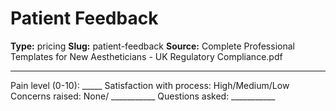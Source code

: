 # Patient Feedback

**Type:** pricing
**Slug:** patient-feedback
**Source:** Complete Professional Templates for New Aestheticians - UK Regulatory Compliance.pdf

---

Pain level (0-10): _____ Satisfaction with process: High/Medium/Low Concerns raised: None/
___________ Questions asked: ___________